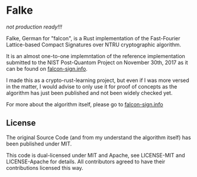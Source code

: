 # Falke

_not production ready!!!_

Falke, German for "falcon", is a Rust implementation of the Fast-Fourier Lattice-based Compact Signatures over NTRU cryptographic algorithm.

It is an almost one-to-one implemntation of the reference implementation submitted to the NIST Post-Quantom Project on November 30th, 2017 as it can be found on [falcon-sign.info](https://falcon-sign.info/). 

I made this as a crypto-rust-learning project, but even if I was more versed in the matter, I would advise to only use it for proof of concepts as the algorithm has just been published and not been widely checked yet.

For more about the algorithm itself, please go to [falcon-sign.info](https://falcon-sign.info/)

## License

The original Source Code (and from my understand the algorithm itself) has been published under MIT.

This code is dual-licensed under MIT and Apache, see LICENSE-MIT and LICENSE-Apache for details. All contributors agreed to have their contributions licensed this way.
